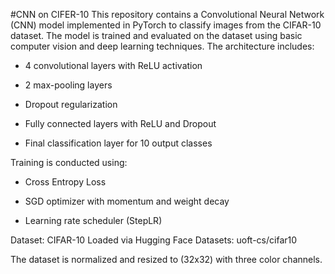 #CNN on CIFER-10
This repository contains a Convolutional Neural Network (CNN) model implemented in PyTorch to classify images from the CIFAR-10 dataset. The model is trained and evaluated on the dataset using basic computer vision and deep learning techniques.
The architecture includes:

- 4 convolutional layers with ReLU activation

- 2 max-pooling layers

- Dropout regularization

- Fully connected layers with ReLU and Dropout

- Final classification layer for 10 output classes



Training is conducted using:

- Cross Entropy Loss

- SGD optimizer with momentum and weight decay

- Learning rate scheduler (StepLR)

Dataset: CIFAR-10
Loaded via Hugging Face Datasets: uoft-cs/cifar10

The dataset is normalized and resized to (32x32) with three color channels.

